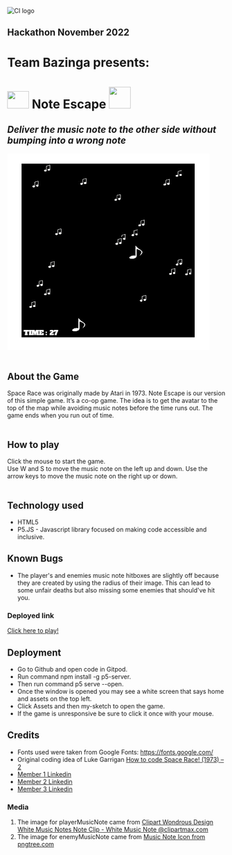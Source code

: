 ![CI logo](https://codeinstitute.s3.amazonaws.com/fullstack/ci_logo_small.png)

## Hackathon November 2022
# Team **Bazinga** presents: 
#  <img src="https://cdn-icons-png.flaticon.com/512/461/461146.png" width="50px" height="40px"> **Note Escape**  <img src="https://cdn-icons-png.flaticon.com/512/651/651717.png" width="50px" height="50px">
## *Deliver the music note to the other side without bumping into a wrong note*

![Title Screenshot](assets/screenshots/note-escape-game.png)
<br>
<br>

## About the Game
Space Race was originally made by Atari in 1973. Note Escape is our version of this simple game. It’s a co-op game. The idea is to get the avatar to the top of the map while avoiding music notes before the time runs out. The game ends when you run out of time.
<br>
<br>

## How to play
Click the mouse to start the game.<br>
Use W and S to move the music note on the left up and down.
Use the arrow keys to move the music note on the right up or down.
<br>
<br>

## Technology used
* HTML5
* P5.JS - Javascript library focused on making code accessible and inclusive.

## Known Bugs
* The player's and enemies music note hitboxes are slightly off because they are created by using the radius of their image. This can lead to some unfair deaths but also missing some enemies that should've hit you.

### Deployed link
[Click here to play!](https://www.example.com)

## Deployment
* Go to Github and open code in Gitpod.
* Run command npm install -g p5-server.
* Then run command p5 serve --open.
* Once the window is opened you may see a white screen that says home and assets on the top left.
* Click Assets and then my-sketch to open the game.
* If the game is unresponsive be sure to click it once with your mouse.

## Credits
* Fonts used were taken from Google Fonts: https://fonts.google.com/
* Original coding idea of Luke Garrigan [How to code Space Race! (1973) – 2](https://codeheir.com/2019/02/10/how-to-code-space-race-1973-2/)
* [Member 1 Linkedin](https://www.linkedin.com)
* [Member 2 Linkedin](https://www.linkedin.com)
* [Member 3 Linkedin](https://www.linkedin.com)

### Media
1. The image for playerMusicNote came from [Clipart Wondrous Design White Music Notes Note Clip - White Music Note @clipartmax.com](https://www.clipartmax.com/middle/m2i8H7N4K9b1Z5b1_clipart-wondrous-design-white-music-notes-note-clip-white-music-note/)
2. The image for enemyMusicNote came from [Music Note Icon from pngtree.com](https://png.pngtree.com/png-vector/20190329/ourlarge/pngtree-vector-music-note-icon-png-image_889465.jpg)
